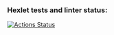 ### Hexlet tests and linter status:
[![Actions Status](https://github.com/Fangango/backend-project-44/workflows/hexlet-check/badge.svg)](https://github.com/Fangango/backend-project-44/actions)